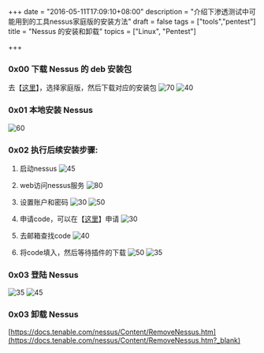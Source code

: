 +++
date = "2016-05-11T17:09:10+08:00"
description = "介绍下渗透测试中可能用到的工具nessus家庭版的安装方法"
draft = false
tags = ["tools","pentest"]
title = "Nessus 的安装和卸载"
topics = ["Linux", "Pentest"]

+++
<!--
 * @Author: reber
 * @Mail: reber0ask@qq.com
 * @Date: 2019-04-10 10:45:01
 * @LastEditTime: 2019-07-29 09:42:19
 -->

### 0x00 下载 Nessus 的 deb 安装包
去【[这里](http://www.tenable.com/products/nessus/select-your-operating-system?_blank)】，选择家庭版，然后下载对应的安装包
![70](/img/post/Nessus_Home.png)
![40](/img/post/select_nessus_deb.png)

### 0x01 本地安装 Nessus
![60](/img/post/install_nessus.png)

### 0x02 执行后续安装步骤:
1. 启动nessus
![45](/img/post/start_nessus.png)

2. web访问nessus服务
![80](/img/post/web_nessus.png)

3. 设置账户和密码
![30](/img/post/setaccount.png)
![50](/img/post/code.png)

4. 申请code，可以在【[这里](http://www.tenable.com/products/nessus-home)】申请
![30](/img/post/register_code.png)

5. 去邮箱查找code
![40](/img/post/get_code.png)

6. 将code填入，然后等待插件的下载
![50](/img/post/input_code.png)
![35](/img/post/wait_download.png)

### 0x03 登陆 Nessus
![35](/img/post/sign_in_nessus1.png)
![45](/img/post/sign_in_nessus2.png)

### 0x03 卸载 Nessus
[https://docs.tenable.com/nessus/Content/RemoveNessus.htm](https://docs.tenable.com/nessus/Content/RemoveNessus.htm?_blank)

